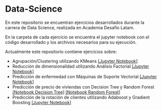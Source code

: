 # Data-Science

En este repositorio se encuentran ejercicios desarrollados durante la carrera de Data Science, realizada en Academia Desafío Latam.

En la carpeta de cada ejercicio se encuentra el jupyter notebook con el código desarrollado y los archivos necesarios para su ejecución.

Actualmente este repositorio contiene ejercicios sobre:

- Agrupación/Clustering utilizando KMeans [[Jupyter Notebook]](https://github.com/JCGutierrezConcha/Data-Science/blob/master/Agrupacion-KMeans/ejercicio-agrupacion-kmeans.ipynb)
- Reducción de dimensionalidad utilizando Análisis Factorial [[Jupyter Notebook]](https://github.com/JCGutierrezConcha/Data-Science/blob/master/Reduccion-Dimensionalidad-Analisis-Factorial/ejercicio-analisis-factorial.ipynb)
- Predicción de enfermedad con Máquinas de Soporte Vectorial [[Jupyter Notebook]](https://github.com/JCGutierrezConcha/Data-Science/blob/master/Presencia-Enfermedad-Maquina-Soporte-Vectorial/ejercicio-maquina-soporte-vectorial.ipynb)
- Predicción de precio de viviendas con Decision Tree y Random Forest [[Notebook Decision Tree]](https://github.com/JCGutierrezConcha/Data-Science/blob/master/Precio-Vivienda-Decision-Tree/ejercicio-decision-tree-regressor.ipynb)  [[Notebook Random Forest]](https://github.com/JCGutierrezConcha/Data-Science/blob/master/Precio-Vivienda-Random-Forest/ejercicio-random-forest-regressor.ipynb)
- Predicción de la rotación de clientes utilizando Adaboost y Gradient Boosting  [[Jupyter Notebook]](https://github.com/JCGutierrezConcha/Data-Science/blob/master/Rotacion-Clientes-Adaboost-Gradient-Boosting/ejercicio-adaboost-gradient-boosting.ipynb)

